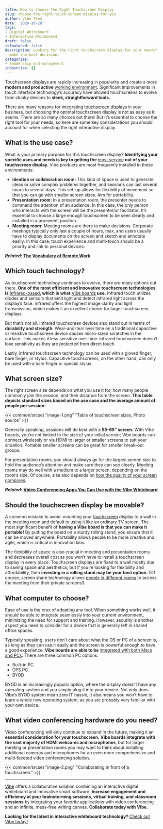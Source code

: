 ```yaml
---
title: How to Choose the Right Touchscreen Display
slug: choose-the-right-touch-screen-display-for-you
author: Vibe Team
date: '2020-10-28'
tags:
- Digital Whiteboard
- Interactive Whiteboard
draft: false
isfeatured: false
description: Looking for the right touchscreen display for your needs? We cover what you need to know about touchscreens to
  make the best decision.
categories:
- leadership-and-management
industries: []
---
```


Touchscreen displays are rapidly increasing in popularity and create a more **modern and productive** [working environment](https://vibe.us/lp/scenario-professional-services/)**.** Significant improvements in touch interface technology’s accuracy have allowed touchscreens to evolve from clunky devices to **sleek, straightforward tools.**

There are many reasons for integrating [touchscreen displays](https://midshire.co.uk/audio-visual/equipment/interactive-screen/) in your business, but choosing the optimal touchscreen display is not as easy as it seems. There are so many choices out there! But it’s essential to choose the right tool for your needs, so here are some key considerations you should account for when selecting the right interactive display.

## What is the use case?

What is your primary purpose for this touchscreen display? **Identifying your specific uses and needs is key to getting the** [most service](https://www.bbc.co.uk/bitesize/guides/z9bqrwx/revision/4) **out of your touchscreen display.** Vibe products are most frequently installed in these environments:

- **Ideation or collaboration room:** This kind of space is used to generate ideas or solve complex problems together, and sessions can last several hours to several days. This set-up allows for flexibility of movement so that you can go with smaller screen sizes. Aim for portability.
- **Presentation room:** In a presentation room, the presenter needs to command the attention of an audience. In this case, the only person who interacts with the screen will be the presenter/or facilitator. It’s essential to choose a large enough touchscreen to be seen clearly and installed in a prominent position.
- **Meeting room:** Meeting rooms are there to make decisions. Corporate meetings typically only last a couple of hours, max, and users usually have to display documents on the screen and sketch and annotate easily. In this case, touch experience and multi-touch should be a priority and link to personal devices.

***Related:* [The Vocabulary of Remote Work](https://vibe.us/blog/the-vocabulary-of-remote-work/)**

## Which touch technology?

As touchscreen technology continues to evolve, there are many options out there. **One of the most efficient and innovative touchscreen technologies is** [infrared-based](http://www.nelson-miller.com/pros-cons-infrared-touchscreen-technology/#:~:text=Infrared%20touchscreen%20devices%2C%20on%20the,gloved%20finger%2C%20stylus%20and%20more.)**, which is what** [Vibe boards](https://vibe.us/hardware/) **use.** Infrared touch utilizes diodes and sensors that emit light and detect infrared light across the display’s face. Infrared offers the highest image clarity and light transmission, which makes it an excellent choice for larger touchscreen displays.

But that’s not all. Infrared touchscreen devices also stand out in terms of **durability and strength**. Wear-and-tear over time on a traditional capacitive or resistive touchscreen device causes micro-sized scratches in the surface. This makes it less sensitive over time. Infrared touchscreen doesn’t lose sensitivity as they are protected from direct touch.

Lastly, infrared touchscreen technology can be used with a gloved finger, bare finger, or stylus. Capacitive touchscreens, on the other hand, can only be used with a bare finger or special stylus.

## What screen size?

The right screen size depends on what you use it for, how many people commonly join the session, and their distance from the screen. **This table depicts standard sizes based on the use case and the average amount of people per session:**

{{< common/srcset "image-1.png" "Table of touchscreen sizes, Photo source" >}}

Generally speaking, sessions will do best with a **55-65” screen.** With Vibe boards, you’re not limited to the size of your initial screen; Vibe boards can connect wirelessly or via HDMI to larger or smaller screens to suit your situation. Portable smaller screens can be great for smaller break-out groups.

For presentation rooms, you should always go for the largest screen size to hold the audience’s attention and make sure they can see clearly. Meeting rooms may do well with a medium to a larger screen, depending on the room’s size. Of course, size also depends on [how the quality of your screen compares](https://vibe.us/comparison/).

***Related:*** **[Video Conferencing Apps You Can Use with the Vibe Whiteboard](https://vibe.us/blog/video-conferencing-apps-with-whiteboard/)**

## Should the touchscreen display be movable?

A common mistake to avoid: mounting your [touchscreen](https://www.data-modul.com/en/touch.html) display to a wall in the meeting room and default to using it like an ordinary TV screen. The most significant benefit of **having a Vibe board is that you can make it portable!** By putting the board on a sturdy rolling stand, you ensure that it can be moved anywhere. Portability allows people to be more creative and agile, which is critical in innovation labs.

The flexibility of space is also crucial in meeting and presentation rooms and decreases overall cost as you won’t have to install a touchscreen display in every place. Touchscreen displays are fixed to a wall mostly due to saving space and aesthetics, but if you’re looking for flexibility and affordability, then **investing in a rolling stand may be your best option.** (Of course, screen share technology allows [people in different rooms](https://vibe.us/lp/scenario-remote/) to access the meeting from their private screens!)

## What computer to choose?

Ease of use is the crux of adopting any tool. When something works well, it should be able to integrate seamlessly into your current environment, minimizing the need for support and training. However, security is another aspect you need to consider for a device that is generally left in shared office spaces.

Typically speaking, users don’t care about what the OS or PC of a screen is, as long as they can use it easily and the screen is powerful enough to have a good experience. **Vibe boards are able to be** [integrated with both Macs and PCs](https://vibe.us/software/)**.** There are three common PC options:

- Built-in PC
- OPS PC
- BYOD

BYOD is an increasingly popular option, where the display doesn’t have any operating system and you simply plug it into your device. Not only does Vibe’s BYOD system mean zero IT hassle, it also means you won’t have to learn a whole new operating system, as you are probably very familiar with your own device.

## What video conferencing hardware do you need?

Video conferencing will only continue to expand in the future, making it an **essential consideration for your touchscreen.** **Vibe boards integrate with the vast majority of HDMI webcams and microphones**, but for larger meeting or presentation rooms you may want to think about installing additional cameras and microphones for an even more comprehensive and multi-faceted video conferencing solution.

{{< common/srcset "image-2.png" "Collaborating in front of a touchscreen." >}}



---

[Vibe](https://vibe.us/) offers a collaborative solution combining an interactive digital whiteboard and innovative smart software. **Increase engagement and efficiency at your brainstorming sessions, virtual training, and classroom sessions** by integrating your favorite applications with video conferencing and an infinite, mess-free writing canvas. **Collaborate today with Vibe.**

**Looking for the latest in interactive whiteboard technology?** [Check out Vibe today!](https://vibe.us/order/)
